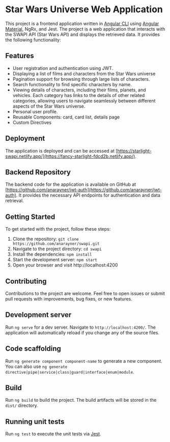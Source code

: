 # Star Wars Universe Web Application

This project is a frontend application written in [Angular CLI](https://github.com/angular/angular-cli) using [Angular Material](https://material.angular.io/), NgRx, and Jest.
The project is a web application that interacts with the SWAPI API (Star Wars API) and displays the retrieved data. It provides the following functionality:

## Features

- User registration and authentication using JWT.
- Displaying a list of films and characters from the Star Wars universe
- Pagination support for browsing through large lists of characters.
- Search functionality to find specific characters by name.
- Viewing details of characters, including their films, planets, and vehicles. Each category has links to the details of other related categories, allowing users to navigate seamlessly between different aspects of the Star Wars universe.
- Personal user profile.
- Reusable Components: card, card list, details page
- Custom Directives
## Deployment

The application is deployed and can be accessed at [https://starlight-swapi.netlify.app/](https://fancy-starlight-fdcd2b.netlify.app/).

## Backend Repository

The backend code for the application is available on GitHub at [https://github.com/anarayner/jwt-auth](https://github.com/anarayner/jwt-auth). It provides the necessary API endpoints for authentication and data retrieval.

## Getting Started
To get started with the project, follow these steps:

1. Clone the repository: `git clone https://github.com/anarayner/swapi.git`
2. Navigate to the project directory: `cd swapi`
3. Install the dependencies: `npm install`
4. Start the development server: `npm start`
5. Open your browser and visit http://localhost:4200


## Contributing
Contributions to the project are welcome. Feel free to open issues or submit pull requests with improvements, bug fixes, or new features.
## Development server

Run `ng serve` for a dev server. Navigate to `http://localhost:4200/`. The application will automatically reload if you change any of the source files.

## Code scaffolding

Run `ng generate component component-name` to generate a new component. You can also use `ng generate directive|pipe|service|class|guard|interface|enum|module`.

## Build

Run `ng build` to build the project. The build artifacts will be stored in the `dist/` directory.

## Running unit tests

Run `ng test` to execute the unit tests via [Jest](https://jestjs.io/).
